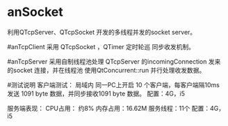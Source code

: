 ﻿# anSocket
利用QTcpServer、QTcpSocket 开发的多线程并发的socket server。


#anTcpClient
采用 QTcpSocket ，QTimer 定时轮巡 同步收发机制。


#anTcpServer
采用自制线程池处理 QTcpServer 的incomingConnection 发来的socket 连接，并在线程池
使用QtConcurrent::run 并行处理收发数据。

#测试说明
客户端测试：
局域内 同一PC上开启 10 个客户端，每客户端隔10ms 发送 1091 byte 数据，并同步接收1091 byte 数据。
配置：4G，i5

服务端表现：
CPU占用： 约8% 
内存占用：16.62M
服务线程：11个
配置：4G，i5